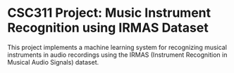# CSC311 Project: Music Instrument Recognition using IRMAS Dataset

This project implements a machine learning system for recognizing musical instruments in audio recordings using the IRMAS (Instrument Recognition in Musical Audio Signals) dataset.
